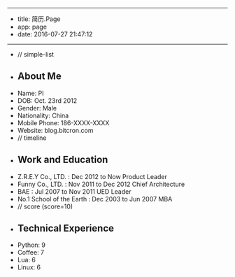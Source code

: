 - --
- title: 简历.Page
- app: page
- date: 2016-07-27 21:47:12
- --
- // simple-list
- ## About Me
- Name: PI
- DOB:  Oct. 23rd 2012
- Gender: Male
- Nationality: China
- Mobile Phone: 186-XXXX-XXXX
- Website: blog.bitcron.com
- // timeline
- ## Work and Education
- Z.R.E.Y Co., LTD. : Dec 2012 to Now   Product Leader
- Funny Co., LTD. : Nov 2011 to Dec 2012   Chief Architecture
- BAE : Jul 2007 to Nov 2011    UED Leader
- No.1 School of the Earth : Dec 2003 to Jun 2007    MBA
- // score (score=10)
- ## Technical Experience
- Python: 9
- Coffee: 7
- Lua: 6
- Linux: 6
